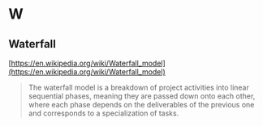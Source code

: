 # W

## Waterfall

[https://en.wikipedia.org/wiki/Waterfall_model](https://en.wikipedia.org/wiki/Waterfall_model)

> The waterfall model is a breakdown of project activities into linear sequential phases, meaning they are passed down onto each other, where each phase depends on the deliverables of the previous one and corresponds to a specialization of tasks.
